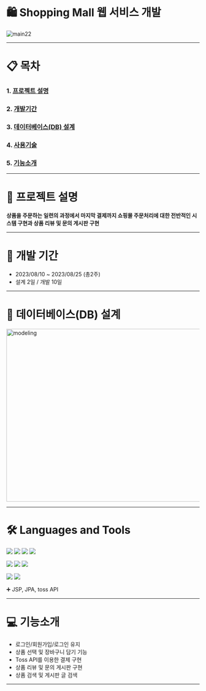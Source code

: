 # 🛍️ Shopping Mall 웹 서비스 개발

![main22](https://github.com/whatiiiii/sec_project/assets/140373535/2d3a5b78-5231-410a-ab58-11797c1adb89)
- - - 

# 📋 목차 
### 1. [프로젝트 설명](https://github.com/whatiiiii/sec_project#rocket-프로젝트-설명 "프로젝트설명")                  
### 2. [개발기간](https://github.com/whatiiiii/sec_project/tree/whatiiiii-patch-1#-개발-기간 "개발기간")         
### 3. [데이터베이스(DB) 설계](https://github.com/whatiiiii/sec_project/tree/whatiiiii-patch-1#-데이터베이스db-설계 "db설계")         
### 4. [사용기술](https://github.com/whatiiiii/sec_project/tree/whatiiiii-patch-1#%EF%B8%8F-languages-and-tools "사용기술")         
### 5. [기능소개](https://github.com/whatiiiii/sec_project/tree/whatiiiii-patch-1#-기능소개 "기능소개")         

- - - 

# :rocket: 프로젝트 설명 

__상품을 주문하는 일련의 과정에서 마지막 결제까지 쇼핑몰 주문처리에 대한 전반적인 시스템 구현과 상품 리뷰 및 문의 게시판 구현__

- - -


# 📆 개발 기간
* 2023/08/10 ~ 2023/08/25 (총2주)
* 설계 2일 / 개발 10일

- - -
# 📝 데이터베이스(DB) 설계
<img src="https://github.com/whatiiiii/sec_project/assets/140373535/a257956d-a976-46c5-ae6f-9a786a145cec" width="800px" height="450px" title="px(픽셀) 크기 설정" alt="modeling"></img>
- - -
# 🛠️ Languages and Tools
<img src="https://img.shields.io/badge/Java-ED8B00?style=for-the-badge&logo=openjdk&logoColor=white"> <img src="https://img.shields.io/badge/Spring-6DB33F?style=for-the-badge&logo=spring&logoColor=white">
<img src="https://img.shields.io/badge/JavaScript-F7DF1E?style=for-the-badge&logo=JavaScript&logoColor=white"> <img src="https://img.shields.io/badge/jQuery-0769AD?style=for-the-badge&logo=jquery&logoColor=white"> 


<img src="https://img.shields.io/badge/HTML5-E34F26?style=for-the-badge&logo=html5&logoColor=white"> <img src="https://img.shields.io/badge/CSS3-1572B6?style=for-the-badge&logo=css3&logoColor=white">
<img src="https://img.shields.io/badge/Tailwind_CSS-38B2AC?style=for-the-badge&logo=tailwind-css&logoColor=white">


<img src="https://img.shields.io/badge/Oracle-F80000?style=for-the-badge&logo=Oracle&logoColor=white"/> <img src="https://img.shields.io/badge/IntelliJ_IDEA-000000.svg?style=for-the-badge&logo=intellij-idea&logoColor=white">


➕ JSP, JPA, toss API


- - -

# 💻 기능소개
* 로그인/회원가입/로그인 유지
* 상품 선택 및 장바구니 담기 기능
* Toss API를 이용한 결제 구현
* 상품 리뷰 및 문의 게시판 구현
* 상품 검색 및 게시판 글 검색

- - -

  
